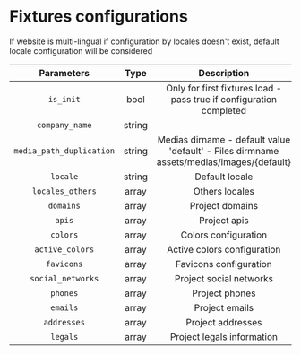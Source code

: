 # Fixtures configurations

If website is multi-lingual if configuration by locales doesn't exist, default locale configuration will be considered

| Parameters  | Type | Description |
| :------------: | :-------------: | :-------------: |
| `is_init`  | bool  | Only for first fixtures load - pass true if configuration completed |
| `company_name`  | string  |  |
| `media_path_duplication`  | string  | Medias dirname - default value 'default' - Files dirmname assets/medias/images/{default} |
| `locale`  | string  | Default locale |
| `locales_others`  | array  | Others locales |
| `domains`  | array  | Project domains |
| `apis`  | array  | Project apis |
| `colors`  | array  | Colors configuration |
| `active_colors`  | array  | Active colors configuration |
| `favicons`  | array  | Favicons configuration |
| `social_networks`  | array  | Project social networks |
| `phones`  | array  | Project phones |
| `emails`  | array  | Project emails |
| `addresses`  | array  | Project addresses |
| `legals`  | array  | Project legals information |